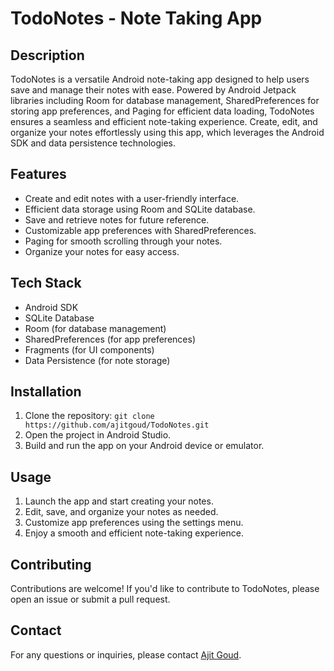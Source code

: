 # TodoNotes - Note Taking App

## Description

TodoNotes is a versatile Android note-taking app designed to help users save and manage their notes with ease. Powered by Android Jetpack libraries including Room for database management, SharedPreferences for storing app preferences, and Paging for efficient data loading, TodoNotes ensures a seamless and efficient note-taking experience. Create, edit, and organize your notes effortlessly using this app, which leverages the Android SDK and data persistence technologies.

## Features

- Create and edit notes with a user-friendly interface.
- Efficient data storage using Room and SQLite database.
- Save and retrieve notes for future reference.
- Customizable app preferences with SharedPreferences.
- Paging for smooth scrolling through your notes.
- Organize your notes for easy access.

## Tech Stack

- Android SDK
- SQLite Database
- Room (for database management)
- SharedPreferences (for app preferences)
- Fragments (for UI components)
- Data Persistence (for note storage)

## Installation

1. Clone the repository: `git clone https://github.com/ajitgoud/TodoNotes.git`
2. Open the project in Android Studio.
3. Build and run the app on your Android device or emulator.

## Usage

1. Launch the app and start creating your notes.
2. Edit, save, and organize your notes as needed.
3. Customize app preferences using the settings menu.
4. Enjoy a smooth and efficient note-taking experience.

## Contributing

Contributions are welcome! If you'd like to contribute to TodoNotes, please open an issue or submit a pull request.

## Contact

For any questions or inquiries, please contact [Ajit Goud](mailto:ajitgoud.developer@gmail.com).
